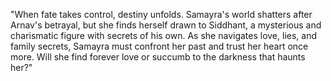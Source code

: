 "When fate takes control, destiny unfolds. Samayra's world shatters after Arnav's betrayal, but she finds herself drawn to Siddhant, a mysterious and charismatic figure with secrets of his own. As she navigates love, lies, and family secrets, Samayra must confront her past and trust her heart once more. Will she find forever love or succumb to the darkness that haunts her?"
